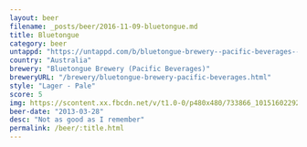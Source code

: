 ```yaml
---
layout: beer
filename: _posts/beer/2016-11-09-bluetongue.md
title: Bluetongue
category: beer
untappd: "https://untappd.com/b/bluetongue-brewery--pacific-beverages--premium-lager/11350"
country: "Australia"
brewery: "Bluetongue Brewery (Pacific Beverages)"
breweryURL: "/brewery/bluetongue-brewery-pacific-beverages.html"
style: "Lager - Pale"
score: 5
img: https://scontent.xx.fbcdn.net/v/t1.0-0/p480x480/733866_10151602292633745_1103549106_n.jpg?oh=569cdcaac68fc1fec38fec93ca49d51b&oe=5AFF92A6
beer-date: "2013-03-28"
desc: "Not as good as I remember"
permalink: /beer/:title.html
---
```

